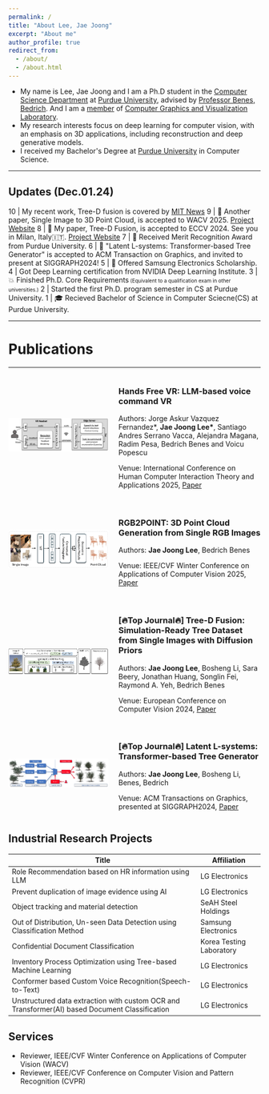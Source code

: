 ```yaml
---
permalink: /
title: "About Lee, Jae Joong"
excerpt: "About me"
author_profile: true
redirect_from:
  - /about/
  - /about.html
---
```


- My name is Lee, Jae Joong and I am a Ph.D student in the [Computer Science Department](https://www.cs.purdue.edu/) at [Purdue University](https://www.purdue.edu/), advised by [Professor Benes, Bedrich](https://www.cs.purdue.edu/homes/bbenes/). And I am a [member](https://www.cs.purdue.edu/homes/bbenes/students/) of [Computer Graphics and Visualization Laboratory](https://www.cs.purdue.edu/cgvlab/www/).
  <br/>
- My research interests focus on deep learning for computer vision, with an emphasis on 3D applications, including reconstruction and deep generative models.
  <br/>
- I received my Bachelor's Degree at [Purdue University](https://www.purdue.edu/) in Computer Science.

---

## Updates (Dec.01.24)

10 | My recent work, Tree-D fusion is covered by [MIT News](https://news.mit.edu/2024/advancing-urban-tree-monitoring-ai-powered-digital-twins-1121)
9 | 📜 Another paper, Single Image to 3D Point Cloud, is accepted to WACV 2025. [Project Website](https://www.jaejoonglee.com/wacv25_rgb2point/)
8 | 📜 My paper, Tree-D Fusion, is accepted to ECCV 2024. See you in Milan, Italy🇮🇹. [Project Website](https://www.jaejoonglee.com/treedfusion/)
7 | 🎉 Received Merit Recognition Award from Purdue University.
6 | 📜 "Latent L-systems: Transformer-based Tree Generator" is accepted to ACM Transaction on Graphics, and invited to present at SIGGRAPH2024!
5 | 🎉 Offered Samsung Electronics Scholarship.
4 | Got Deep Learning certification from NVIDIA Deep Learning Institute.
3 | 💥 Finished Ph.D. Core Requirements<font size="1"> (Equivalent to a qualification exam in other universities.)</font>
2 | Started the first Ph.D. program semester in CS at Purdue University.
1 | 🎓 Recieved Bachelor of Science in Computer Sciecne(CS) at Purdue University.

---

# Publications

---

<div style="display: flex; align-items: center; margin-bottom: 20px;">
  <!-- Thumbnail image container -->
  <div style="flex: 0 0 200px; margin-right: 20px;">
    <img src="/images/handsfreevr.png" alt="rgb2point.png" style="width: 200px; height: auto;">
  </div>
  <!-- Text information container -->
  <div>
    <h3>Hands Free VR: LLM-based voice command VR</h3>
    Authors: Jorge Askur Vazquez Fernandez*, <strong>Jae Joong Lee*</strong>, Santiago Andres Serrano Vacca, Alejandra Magana, Radim Pesa, Bedrich Benes and Voicu Popescu<p>
    Venue: International Conference on Human Computer Interaction Theory and Applications 2025, <a href="https://arxiv.org/pdf/2402.15083">Paper</a><p>
  </div>
</div>


<div style="display: flex; align-items: center; margin-bottom: 20px;">
  <!-- Thumbnail image container -->
  <div style="flex: 0 0 200px; margin-right: 20px;">
    <img src="/images/rgb2point.png" alt="rgb2point.png" style="width: 200px; height: auto;">
  </div>
  <!-- Text information container -->
  <div>
    <h3>RGB2POINT: 3D Point Cloud Generation from Single RGB Images</h3>
    Authors: <strong>Jae Joong Lee</strong>, Bedrich Benes<p>
    Venue: IEEE/CVF Winter Conference on Applications of Computer Vision 2025, <a href="https://www.arxiv.org/abs/2407.14979">Paper</a><p>
  </div>
</div>



<div style="display: flex; align-items: center; margin-bottom: 20px;">
  <!-- Thumbnail image container -->
  <div style="flex: 0 0 200px; margin-right: 20px;">
    <img src="/images/treedfusion.png" alt="treedfusion" style="width: 200px; height: auto;">
  </div>
  <!-- Text information container -->
  <div>
    <h3>[🔥Top Journal🔥] Tree-D Fusion: Simulation-Ready Tree Dataset from Single Images with Diffusion Priors</h3>
    Authors: <strong>Jae Joong Lee</strong>, Bosheng Li, Sara Beery, Jonathan Huang, Songlin Fei, Raymond A. Yeh, Bedrich Benes<p>
    Venue: European Conference on Computer Vision 2024, <a href="https://www.arxiv.org/abs/2407.10330">Paper</a><p>
  </div>
</div>



<div style="display: flex; align-items: center; margin-bottom: 20px;">
  <!-- Thumbnail image container -->
  <div style="flex: 0 0 200px; margin-right: 20px;">
    <img src="/images/latentlsystem.png" alt="Latent L-systems" style="width: 200px; height: auto;">
  </div>
  <!-- Text information container -->
  <div>
    <h3>[🔥Top Journal🔥] Latent L-systems: Transformer-based Tree Generator</h3>
    Authors: <strong>Jae Joong Lee</strong>, Bosheng Li, Benes, Bedrich<p>
    Venue: ACM Transactions on Graphics, presented at SIGGRAPH2024, <a href="https://dl.acm.org/doi/10.1145/3627101">Paper</a><p>
  </div>
</div>

## Industrial Research Projects

| Title  | Affiliation|
| ------------- | ------------- |
| Role Recommendation based on HR information using LLM | LG Electronics|
| Prevent duplication of image evidence using AI | LG Electronics|
| Object tracking and material detection | SeAH Steel Holdings |
| Out of Distribution, Un-seen Data Detection using Classification Method  | Samsung Electronics  |
| Confidential Document Classification | Korea Testing Laboratory |
| Inventory Process Optimization using Tree-based Machine Learning | LG Electronics |
| Conformer based Custom Voice Recognition(Speech-to-Text)   | LG Electronics |
| Unstructured data extraction with custom OCR and Transformer(AI) based Document Classification | LG Electronics |


## Services
- Reviewer, IEEE/CVF Winter Conference on Applications of Computer Vision (WACV)
- Reviewer, IEEE/CVF Conference on Computer Vision and Pattern Recognition (CVPR) 
